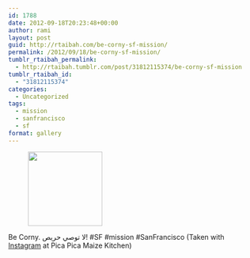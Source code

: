 ```yaml
---
id: 1788
date: 2012-09-18T20:23:48+00:00
author: rami
layout: post
guid: http://rtaibah.com/be-corny-sf-mission/
permalink: /2012/09/18/be-corny-sf-mission/
tumblr_rtaibah_permalink:
  - http://rtaibah.tumblr.com/post/31812115374/be-corny-sf-mission
tumblr_rtaibah_id:
  - "31812115374"
categories:
  - Uncategorized
tags:
  - mission
  - sanfrancisco
  - sf
format: gallery
---
```

<div id='gallery-82' class='gallery galleryid-1788 gallery-columns-3 gallery-size-thumbnail'>
  <figure class='gallery-item'> 
  
  <div class='gallery-icon landscape'>
    <a href='http://139.59.20.41/2012/09/18/be-corny-sf-mission/attachment/1789/'><img width="150" height="150" src="http://139.59.20.41/wp-content/uploads/2012/09/tumblr_makbbopCfK1qb4qlko1_1280-150x150.jpg" class="attachment-thumbnail size-thumbnail" alt="" srcset="http://139.59.20.41/wp-content/uploads/2012/09/tumblr_makbbopCfK1qb4qlko1_1280-150x150.jpg 150w, http://139.59.20.41/wp-content/uploads/2012/09/tumblr_makbbopCfK1qb4qlko1_1280-300x300.jpg 300w, http://139.59.20.41/wp-content/uploads/2012/09/tumblr_makbbopCfK1qb4qlko1_1280-100x100.jpg 100w, http://139.59.20.41/wp-content/uploads/2012/09/tumblr_makbbopCfK1qb4qlko1_1280.jpg 612w" sizes="100vw" /></a>
  </div></figure>
</div>

Be Corny. لا توصي حريص! #SF #mission #SanFrancisco (Taken with [Instagram](http://instagram.com) at Pica Pica Maize Kitchen)